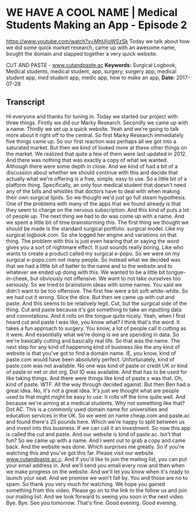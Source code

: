 # WE HAVE A COOL NAME | Medical Students Making an App - Episode 2
https://www.youtube.com/watch?v=MhUljoWSzSk
Today we talk about how we did some quick market research, came up with an awesome name, bought the domain and slapped together a very quick website.

CUT AND PASTE - www.cutandpaste.ac
**Keywords:** Surgical Logbook, Medical students, medical student, app, surgery, surgery app, medical student app, med student app, medic app, how to make an app, 
**Date:** 2017-07-28

## Transcript
 Hi everyone and thanks for tuning in. Today we started our project with three things. Firstly we did our Marky Research. Secondly we came up with a name. Thirdly we set up a quick website. Yeah and we're going to talk more about it right off to the central. So first Marky Research immediately five things came up. So our first reaction was perhaps all we got into a saturated market. But then we kind of looked more at these other things on the market. We realized that quite a few of them were last updated in 2012. And there was nothing that was exactly a copy of what we wanted. Although there were some depth in close. And we kind of had a bit of a discussion about whether we should continue with this and decide that actually what we're offering is a free, simple, easy to use. So a little bit of a platform thing. Specifically, an only four medical student that doesn't need any of the bills and whistles that doctors have to deal with when making their own surgical lipids. So we thought we'd just go full steam hypothesis. One of the problems with many of the apps that we found already is that they seem to charge on the nervous subscription. And this kind of puts a lot of people up. The next thing we had to do was come up with a name. And we spent a little bit of time brainstorming this. The first thing we thought we should be made is the standard surgical portfolio. surgical model. Like my surgical logbook.com. So she logged her engine and variations on that thing. The problem with this is just even hearing that or saying the word gives you a sort of nightmare effect. It just sounds really boring. Like who wants to create a product called my surgical e-popo. So we were on my surgical e-popo.com not many people. So instead what we decided was that we had a little bit of batter to the name and to the website and to whatever we ended up doing with this. We wanted to be a little bit tongue-in-cheek, but obviously not offensive. We want to not take ourselves too seriously. So we tried to brainstorm ideas with some names. You said we didn't want to be too offensive. The first few were a bit soft white-white. So we had cut it wrong. Slice the dice. But then we came up with cut and paste. And this seems to be relatively legit. Cut, but the surgical side of the thing. Cut and paste because it's got something to take an inputting data and connotations. And it rolls on the tongue quite nicely. Yeah, when I first heard cut and paste I was like, you know what? I think that's the word. It takes a fun approach to surgery. You know, a lot of people call it cutting as it were. And essentially what we're doing is we are spending in data. So we're basically cutting and basically real life. So that was the name. The next step for any kind of happening kind of business like the any kind of website is that you've got to find a domain name. IE, you know, kind of paste.com would have been absolutely perfect. Unfortunately, kind of paste.com was not available. No one was kind of paste or credit UK or kind of paste or net or dot org. Dot IO was available. And that has to be used for like taking things. And there were things like kind of paste.x was that. Oh, kind of paste. WTF. All the way through decided against. But then Ben had a great idea. No, it's not a great idea. It's just we thought what are people used to that might might be easy to use. It rolls off the time quite well. And because we're aiming at a medical students. Why not something like that? Dot AC. This is a commonly used domain name for universities and education services in the UK. So we went on name cheap.com and paste.ac and found there's 25 pounds here. Which we're happy to split between us and invest into this business. If we can call it an investment. So now this app is called the cut and paste. And our website is kind of paste.ac. Isn't that fun? So we came up with a name. And I went out to grab a copy and came back. And the website was done. Which surprises me greatly. So if you're watching this and you've got this far. Please visit our website. www.cutandpaste.ac.c. And if you'd like to join the mailing list, you can put your email address in. And we'll send you email every now and then when we make progress on the website. And we'll let you know when it's ready to launch your seat. And we promise we won't fall by. You and those are no to spam. So thank you very much for watching. We hope you gained something from this video. Please go on to the link to the follow us and join our mailing list. And we look forward to seeing you soon in the next video. Bye. Bye. See you tomorrow. That's fine. Good evening. Good evening.
